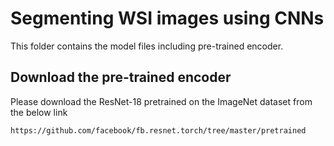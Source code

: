 # Segmenting WSI images using CNNs
This folder contains the model files including pre-trained encoder.

## Download the pre-trained encoder
Please download the ResNet-18 pretrained on the ImageNet dataset from the below link
```
https://github.com/facebook/fb.resnet.torch/tree/master/pretrained
```
